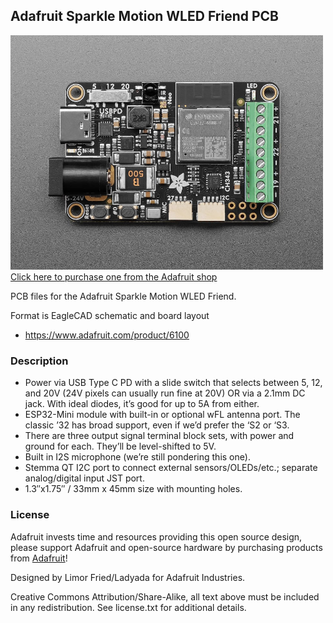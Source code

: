 ## Adafruit Sparkle Motion WLED Friend PCB

<a href="http://www.adafruit.com/products/6100"><img src="assets/6100.jpg?raw=true" width="500px"><br/>
Click here to purchase one from the Adafruit shop</a>

PCB files for the Adafruit Sparkle Motion WLED Friend. 

Format is EagleCAD schematic and board layout
* https://www.adafruit.com/product/6100

### Description

* Power via USB Type C PD with a slide switch that selects between 5, 12, and 20V (24V pixels can usually run fine at 20V) OR via a 2.1mm DC jack. With ideal diodes, it’s good for up to 5A from either.
* ESP32-Mini module with built-in or optional wFL antenna port. The classic ’32 has broad support, even if we’d prefer the ‘S2 or ‘S3.
* There are three output signal terminal block sets, with power and ground for each. They’ll be level-shifted to 5V.
* Built in I2S microphone (we’re still pondering this one).
* Stemma QT I2C port to connect external sensors/OLEDs/etc.; separate analog/digital input JST port.
* 1.3″x1.75″ / 33mm x 45mm size with mounting holes.

### License

Adafruit invests time and resources providing this open source design, please support Adafruit and open-source hardware by purchasing products from [Adafruit](https://www.adafruit.com)!

Designed by Limor Fried/Ladyada for Adafruit Industries.

Creative Commons Attribution/Share-Alike, all text above must be included in any redistribution. 
See license.txt for additional details.
